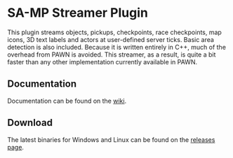 SA-MP Streamer Plugin
=====================

This plugin streams objects, pickups, checkpoints, race checkpoints, map icons, 3D text labels and actors at user-defined server ticks. Basic area detection is also included. Because it is written entirely in C++, much of the overhead from PAWN is avoided. This streamer, as a result, is quite a bit faster than any other implementation currently available in PAWN.

Documentation
-------------

Documentation can  be found on the [wiki](https://github.com/samp-incognito/samp-streamer-plugin/wiki).

Download
--------

The latest binaries for Windows and Linux can be found on the [releases page](https://github.com/samp-incognito/samp-streamer-plugin/releases).
